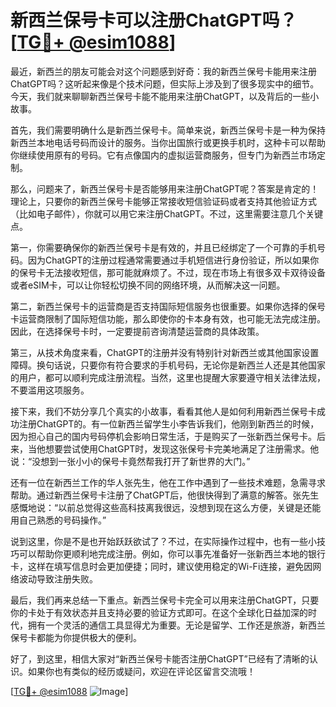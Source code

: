 # 新西兰保号卡可以注册ChatGPT吗？[[TG💪+ @esim1088](https://t.me/s/esim1088)]

最近，新西兰的朋友可能会对这个问题感到好奇：我的新西兰保号卡能用来注册ChatGPT吗？这听起来像是个技术问题，但实际上涉及到了很多现实中的细节。今天，我们就来聊聊新西兰保号卡能不能用来注册ChatGPT，以及背后的一些小故事。

首先，我们需要明确什么是新西兰保号卡。简单来说，新西兰保号卡是一种为保持新西兰本地电话号码而设计的服务。当你出国旅行或更换手机时，这种卡可以帮助你继续使用原有的号码。它有点像国内的虚拟运营商服务，但专门为新西兰市场定制。

那么，问题来了，新西兰保号卡是否能够用来注册ChatGPT呢？答案是肯定的！理论上，只要你的新西兰保号卡能够正常接收短信验证码或者支持其他验证方式（比如电子邮件），你就可以用它来注册ChatGPT。不过，这里需要注意几个关键点。

第一，你需要确保你的新西兰保号卡是有效的，并且已经绑定了一个可靠的手机号码。因为ChatGPT的注册过程通常需要通过手机短信进行身份验证，所以如果你的保号卡无法接收短信，那可能就麻烦了。不过，现在市场上有很多双卡双待设备或者eSIM卡，可以让你轻松切换不同的网络环境，从而解决这一问题。

第二，新西兰保号卡的运营商是否支持国际短信服务也很重要。如果你选择的保号卡运营商限制了国际短信功能，那么即使你的卡本身有效，也可能无法完成注册。因此，在选择保号卡时，一定要提前咨询清楚运营商的具体政策。

第三，从技术角度来看，ChatGPT的注册并没有特别针对新西兰或其他国家设置障碍。换句话说，只要你有符合要求的手机号码，无论你是新西兰人还是其他国家的用户，都可以顺利完成注册流程。当然，这里也提醒大家要遵守相关法律法规，不要滥用这项服务。

接下来，我们不妨分享几个真实的小故事，看看其他人是如何利用新西兰保号卡成功注册ChatGPT的。有一位新西兰留学生小李告诉我们，他刚到新西兰的时候，因为担心自己的国内号码停机会影响日常生活，于是购买了一张新西兰保号卡。后来，当他想要尝试使用ChatGPT时，发现这张保号卡完美地满足了注册需求。他说：“没想到一张小小的保号卡竟然帮我打开了新世界的大门。”

还有一位在新西兰工作的华人张先生，他在工作中遇到了一些技术难题，急需寻求帮助。通过新西兰保号卡注册了ChatGPT后，他很快得到了满意的解答。张先生感慨地说：“以前总觉得这些高科技离我很远，没想到现在这么方便，关键是还能用自己熟悉的号码操作。”

说到这里，你是不是也开始跃跃欲试了？不过，在实际操作过程中，也有一些小技巧可以帮助你更顺利地完成注册。例如，你可以事先准备好一张新西兰本地的银行卡，这样在填写信息时会更加便捷；同时，建议使用稳定的Wi-Fi连接，避免因网络波动导致注册失败。

最后，我们再来总结一下重点。新西兰保号卡完全可以用来注册ChatGPT，只要你的卡处于有效状态并且支持必要的验证方式即可。在这个全球化日益加深的时代，拥有一个灵活的通信工具显得尤为重要。无论是留学、工作还是旅游，新西兰保号卡都能为你提供极大的便利。

好了，到这里，相信大家对“新西兰保号卡能否注册ChatGPT”已经有了清晰的认识。如果你也有类似的经历或疑问，欢迎在评论区留言交流哦！

[[TG💪+ @esim1088](https://t.me/s/esim1088) ![Image](https://i.postimg.cc/4NQfJmqS/Snipaste-2025-05-13-00-14-12.png)]